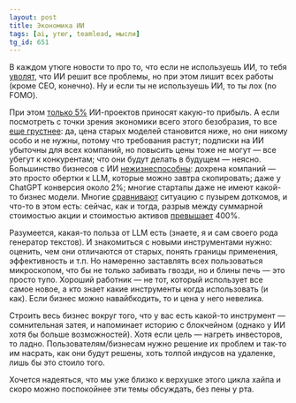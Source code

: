 ```yaml
---
layout: post
title: Экономика ИИ
tags: [ai, утюг, teamlead, мысли]
tg_id: 651
---
```

В каждом утюге новости то про то, что если не используешь ИИ, то тебя [уволят](https://www.entrepreneur.com/business-news/coinbase-ceo-fired-software-engineers-who-didnt-adopt-ai/496250), что ИИ решит все проблемы, но при этом лишит всех работы (кроме CEO, конечно). Ну и если ты не используешь ИИ, то ты лох (no FOMO).

При этом [только 5%](https://thedailyadda.com/2025/08/21/95-of-companies-see-zero-return-on-30-billion-generative-ai-spend-mit-report-finds/) ИИ-проектов приносят какую-то прибыль. А если посмотреть с точки зрения экономики всего этого безобразия, то все [еще грустнее](https://ethanding.substack.com/p/ai-subscriptions-get-short-squeezed): да, цена старых моделей становится ниже, но они никому особо и не нужны, потому что требования растут; подписки на ИИ убыточны для всех компаний, но повысить цены тоже не могут — все убегут к конкурентам; что они будут делать в будущем — неясно. Большинство бизнесов с ИИ [нежизнеспособны](https://www.youtube.com/watch?v=OYlQyPo-L4g): дохрена компаний — это просто обертки к LLM, которые можно завтра скопировать; даже у ChatGPT конверсия около 2%; многие стартапы даже не имеют какой-то бизнес модели. Многие [сравнивают](https://www.forbes.com/sites/paulocarvao/2025/08/21/is-the-ai-bubble-bursting-lessons-from-the-dot-com-era/) ситуацию с пузырем доткомов, и что-то в этом есть: сейчас, как и тогда, разрыв между суммарной стоимостью акции и стоимостью активов [превышает](https://www.gurufocus.com/economic_indicators/4240/sp-500-price-to-book-value) 400%.

Разумеется, какая-то польза от LLM есть (знаете, я и сам своего рода генератор текстов). И знакомиться с новыми инструментами нужно: оценить, чем они отличаются от старых, понять границы применения, эффективность и т.п. Но намеренно заставлять всех пользоваться микроскопом, что бы не только забивать гвозди, но и блины печь — это просто тупо. Хороший работник — не тот, который использует все самое новое, а кто знает какие инструменты когда использовать (и как). Если бизнес можно навайбкодить, то и цена у него невелика.

Строить весь бизнес вокруг того, что у вас есть какой-то инструмент — сомнительная затея, и напоминает историю с блокчейном (однако у ИИ хотя бы больше возможностей). Хотя если цель — нагреть инвесторов, то ладно. Пользователям/бизнесам нужно решение их проблем и так-то им насрать, как они будут решены, хоть толпой индусов на удаленке, лишь бы это стоило того.

Хочется надеяться, что мы уже близко к верхушке этого цикла хайпа и скоро можно поспокойнее эти темы обсуждать, без пены у рта.
